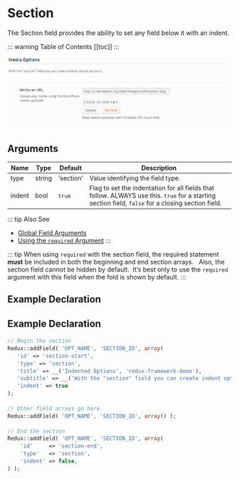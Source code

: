 # Section

The Section field provides the ability to set any field below it with an indent.

::: warning Table of Contents
[[toc]]
:::

<span style="display:block;text-align:center">![](./img/section.png)</span>

## Arguments
|Name|Type|Default|Description|
|--- |--- |--- |--- |
|type|string|'section'|Value identifying the field type.|
|indent|bool|`true`|Flag to set the indentation for all fields that follow. ALWAYS use this. `true` for a starting section field, `false` for a closing section field.|

::: tip Also See
- [Global Field Arguments](../configuration/fields/arguments.md)
- [Using the `required` Argument](../configuration/fields/required.md)
:::

::: tip
When using `required` with the section field, the required statement <strong>must</strong> be included in both the beginning and end section arrays.   Also, the section field cannot be hidden by default.  It’s best only to use the `required` argument with this field when the fold is shown by default.
:::


## Example Declaration
<script>
import builder from './section.json';
export default {
    data () {
        return {
            builder: builder,
            defaults: {
                'color'       : '#333', 
                'font-style'  : '700', 
                'font-family' : 'Abel', 
                'google'      : true,
                'font-size'   : '33px', 
                'line-height' : '40'
            }
        };
    }
}
</script>
<builder :builder_json="builder" :builder_defaults="defaults" />


## Example Declaration
```php
// Begin the section
Redux::addField( 'OPT_NAME', 'SECTION_ID', array(
   'id' => 'section-start',
   'type' => 'section',
   'title' => __('Indented Options', 'redux-framework-demo'),
   'subtitle' => __('With the "section" field you can create indent option sections.', 'redux-framework-demo'),
   'indent' => true 
);

// Other field arrays go here.
Redux::addField( 'OPT_NAME', 'SECTION_ID', array() );

// End the section
Redux::addField( 'OPT_NAME', 'SECTION_ID', array(
    'id'     => 'section-end',
    'type'   => 'section',
    'indent' => false,
) );
```

